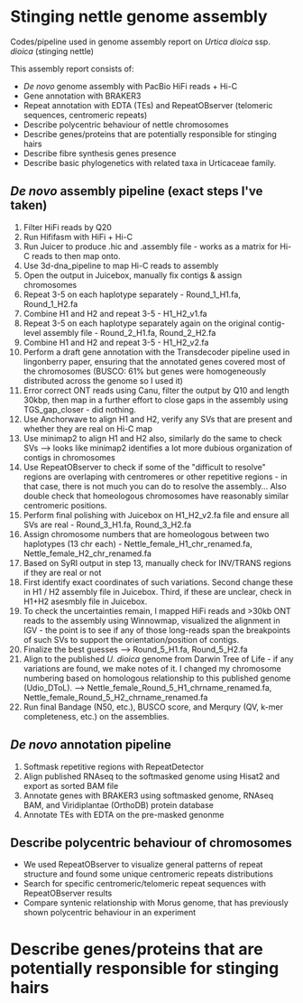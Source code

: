 # Stinging nettle genome assembly
Codes/pipeline used in genome assembly report on _Urtica dioica_ ssp. _dioica_ (stinging nettle)

This assembly report consists of: 
- _De novo_ genome assembly with PacBio HiFi reads + Hi-C
- Gene annotation with BRAKER3 
- Repeat annotation with EDTA (TEs) and RepeatOBserver (telomeric sequences, centromeric repeats)
- Describe polycentric behaviour of nettle chromosomes
- Describe genes/proteins that are potentially responsible for stinging hairs
- Describe fibre synthesis genes presence
- Describe basic phylogenetics with related taxa in Urticaceae family. 

## _De novo_ assembly pipeline (exact steps I've taken)
1) Filter HiFi reads by Q20
2) Run Hififasm with HiFi + Hi-C
3) Run Juicer to produce .hic and .assembly file - works as a matrix for Hi-C reads to then map onto. 
4) Use 3d-dna_pipeline to map Hi-C reads to assembly
5) Open the output in Juicebox, manually fix contigs & assign chromosomes
6) Repeat 3-5 on each haplotype separately - Round_1_H1.fa, Round_1_H2.fa
7) Combine H1 and H2 and repeat 3-5 - H1_H2_v1.fa
8) Repeat 3-5 on each haplotype separately again on the original contig-level assembly file - Round_2_H1.fa, Round_2_H2.fa
9) Combine H1 and H2 and repeat 3-5 - H1_H2_v2.fa
10) Perform a draft gene annotation with the Transdecoder pipeline used in lingonberry paper, ensuring that the annotated genes covered most of the chromosomes (BUSCO: 61% but genes were homogeneously distributed across the genome so I used it)
11) Error correct ONT reads using Canu, filter the output by Q10 and length 30kbp, then map in a further effort to close gaps in the assembly using TGS_gap_closer - did nothing. 
12) Use Anchorwave to align H1 and H2, verify any SVs that are present and whether they are real on Hi-C map
13) Use minimap2 to align H1 and H2 also, similarly do the same to check SVs --> looks like minimap2 identifies a lot more dubious organization of contigs in chromosomes
14) Use RepeatOBserver to check if some of the "difficult to resolve" regions are overlaping with centromeres or other repetitive regions - in that case, there is not much you can do to resolve the assembly... Also double check that homeologous chromosomes have reasonably similar centromeric positions. 
15) Perform final polishing with Juicebox on H1_H2_v2.fa file and ensure all SVs are real - Round_3_H1.fa, Round_3_H2.fa
16) Assign chromosome numbers that are homeologous between two haplotypes (13 chr each) - Nettle_female_H1_chr_renamed.fa, Nettle_female_H2_chr_renamed.fa
17) Based on SyRI output in step 13, manually check for INV/TRANS regions if they are real or not
18) First identify exact coordinates of such variations. Second change these in H1 / H2 assembly file in Juicebox. Third, if these are unclear, check in H1+H2 asesmbly file in Juicebox.
19) To check the uncertainties remain, I mapped HiFi reads and >30kb ONT reads to the assembly using Winnowmap, visualized the alignment in IGV - the point is to see if any of those long-reads span the breakpoints of such SVs to support the orientation/position of contigs.
20) Finalize the best guesses --> Round_5_H1.fa, Round_5_H2.fa
21) Align to the published _U. dioica_ genome from Darwin Tree of Life - if any variations are found, we make notes of it. I changed my chromosome numbering based on homologous relationship to this published genome (Udio_DToL). --> Nettle_female_Round_5_H1_chrname_renamed.fa, Nettle_female_Round_5_H2_chrname_renamed.fa
22) Run final Bandage (N50, etc.), BUSCO score, and Merqury (QV, k-mer completeness, etc.) on the assemblies.

## _De novo_ annotation pipeline 
1) Softmask repetitive regions with RepeatDetector
2) Align published RNAseq to the softmasked genome using Hisat2 and export as sorted BAM file
3) Annotate genes with BRAKER3 using softmasked genome, RNAseq BAM, and Viridiplantae (OrthoDB) protein database
4) Annotate TEs with EDTA on the pre-masked genonme

## Describe polycentric behaviour of chromosomes  
- We used RepeatOBserver to visualize general patterns of repeat structure and found some unique centromeric repeats distributions
- Search for specific centromeric/telomeric repeat sequences with RepeatOBserver results
- Compare syntenic relationship with Morus genome, that has previously shown polycentric behaviour in an experiment


# Describe genes/proteins that are potentially responsible for stinging hairs


